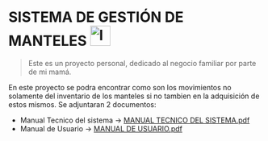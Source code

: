 # SISTEMA DE GESTIÓN DE MANTELES <img width="40" height="40" alt="Icono de Mantel" src="https://github.com/user-attachments/assets/15e14640-9c9e-446b-b5c4-0bee82699bd2" />


> Este es un proyecto personal, dedicado al negocio familiar por parte de mi mamá.

En este proyecto se podra encontrar como son los movimientos no solamente del inventario de los manteles si no tambien en la adquisición de estos mismos.
Se adjuntaran 2 documentos:

- Manual Tecnico del sistema ->
[MANUAL TECNICO DEL SISTEMA.pdf](https://github.com/user-attachments/files/21964019/MANUAL.TECNICO.DEL.SISTEMA.pdf)
- Manual de Usuario ->
[MANUAL DE USUARIO.pdf](https://github.com/user-attachments/files/21964015/MANUAL.DE.USUARIO.pdf)
